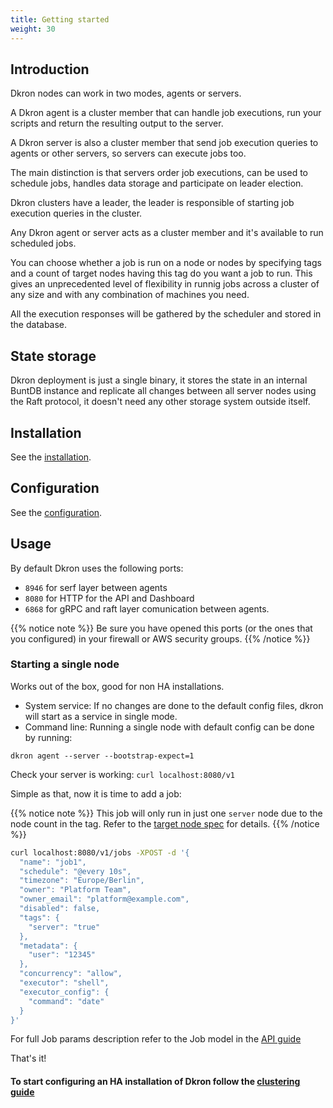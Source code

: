 ```yaml
---
title: Getting started
weight: 30
---
```


## Introduction

Dkron nodes can work in two modes, agents or servers.

A Dkron agent is a cluster member that can handle job executions, run your scripts and return the resulting output to the server.

A Dkron server is also a cluster member that send job execution queries to agents or other servers, so servers can execute jobs too.

The main distinction is that servers order job executions, can be used to schedule jobs, handles data storage and participate on leader election.

Dkron clusters have a leader, the leader is responsible of starting job execution queries in the cluster.

Any Dkron agent or server acts as a cluster member and it's available to run scheduled jobs.

You can choose whether a job is run on a node or nodes by specifying tags and a count of target nodes having this tag do you want a job to run. This gives an unprecedented level of flexibility in runnig jobs across a cluster of any size and with any combination of machines you need.

All the execution responses will be gathered by the scheduler and stored in the database.

## State storage

Dkron deployment is just a single binary, it stores the state in an internal BuntDB instance and replicate all changes between all server nodes using the Raft protocol, it doesn't need any other storage system outside itself.

## Installation

See the [installation](/basics/installation).

## Configuration

See the [configuration](/basics/configuration).

## Usage

By default Dkron uses the following ports:

- `8946` for serf layer between agents
- `8080` for HTTP for the API and Dashboard
- `6868` for gRPC and raft layer comunication between agents.

{{% notice note %}}
Be sure you have opened this ports (or the ones that you configured) in your firewall or AWS security groups.
{{% /notice %}}

### Starting a single node

Works out of the box, good for non HA installations.

- System service: If no changes are done to the default config files, dkron will start as a service in single mode.
- Command line: Running a single node with default config can be done by running:

```
dkron agent --server --bootstrap-expect=1
```

Check your server is working: `curl localhost:8080/v1`

Simple as that, now it is time to add a job:

{{% notice note %}}
This job will only run in just one `server` node due to the node count in the tag. Refer to the [target node spec](/usage/target-nodes-spec) for details.
{{% /notice %}}

```bash
curl localhost:8080/v1/jobs -XPOST -d '{
  "name": "job1",
  "schedule": "@every 10s",
  "timezone": "Europe/Berlin",
  "owner": "Platform Team",
  "owner_email": "platform@example.com",
  "disabled": false,
  "tags": {
    "server": "true"
  },
  "metadata": {
    "user": "12345"
  },
  "concurrency": "allow",
  "executor": "shell",
  "executor_config": {
    "command": "date"
  }
}'
```

For full Job params description refer to the Job model in the [API guide](/api)

That's it!

#### To start configuring an HA installation of Dkron follow the [clustering guide](/usage/clustering)
